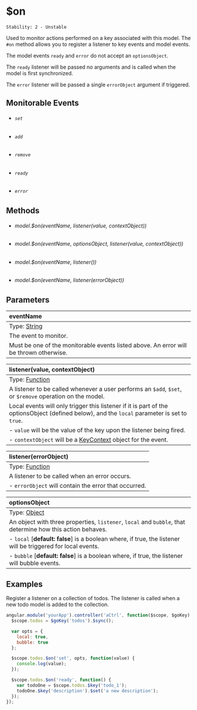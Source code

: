 # $on

```
Stability: 2 - Unstable
```

Used to monitor actions performed on a key associated with this model. The `#on`
method allows you to register a listener to key events and model events.

The model events `ready` and `error` do not accept an `optionsObject`.

The `ready` listener will be passed no arguments and is called when the model is
first synchronized.

The `error` listener will be passed a single `errorObject` argument if
triggered.

## Monitorable Events

- ###### `set`
- ###### `add`
- ###### `remove`
- ###### `ready`
- ###### `error`

## Methods

- ###### model.$on(eventName, listener(value, contextObject))
- ###### model.$on(eventName, optionsObject, listener(value, contextObject))
- ###### model.$on(eventName, listener())
- ###### model.$on(eventName, listener(errorObject))

## Parameters

| eventName |
|:---|
| Type: [String](https://developer.mozilla.org/en-US/docs/Web/JavaScript/Reference/Global_Objects/String) |
| The event to monitor. |
| Must be one of the monitorable events listed above. An error will be thrown otherwise. |

| listener(value, contextObject) |
|:---|
| Type: [Function](https://developer.mozilla.org/en-US/docs/Web/JavaScript/Reference/Global_Objects/Function) |
| A listener to be called whenever a user performs an `$add`, `$set`, or `$remove` operation on the model. |
| Local events will only trigger this listener if it is part of the optionsObject (defined below), and the `local` parameter is set to `true`. |
| - `value` will be the value of the key upon the listener being fired. |
| - `contextObject` will be a [KeyContext](../../javascript_api/key/context.html) object for the event. |

| listener(errorObject) |
|:---|
| Type: [Function](https://developer.mozilla.org/en-US/docs/Web/JavaScript/Reference/Global_Objects/Function) |
| A listener to be called when an error occurs. |
| - `errorObject` will contain the error that occurred. |

| optionsObject |
|:---|
| Type: [Object](https://developer.mozilla.org/en-US/docs/Web/JavaScript/Reference/Global_Objects/Object) |
| An object with three properties, `listener`, `local` and `bubble`, that determine how this action behaves. |
| - `local` [**default: false**] is a boolean where, if true, the listener will be triggered for local events. |
| - `bubble` [**default: false**] is a boolean where, if true, the listener will bubble events. |

## Examples

Register a listener on a collection of todos. The listener is called when a new
todo model is added to the collection.

```js
angular.module('yourApp').controller('aCtrl', function($scope, $goKey) {
  $scope.todos = $goKey('todos').$sync();

  var opts = {
    local: true,
    bubble: true
  };

  $scope.todos.$on('set', opts, function(value) {
    console.log(value);
  });

  $scope.todos.$on('ready', function() {
    var todoOne = $scope.todos.$key('todo_1');
    todoOne.$key('description').$set('a new description');
  });
});
```
